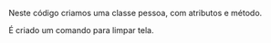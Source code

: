 Neste código criamos uma classe pessoa, com atributos e método.

É criado um comando para limpar tela.

